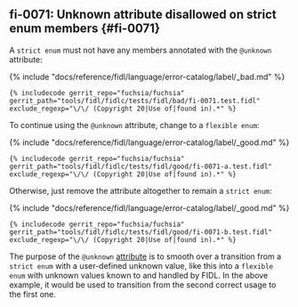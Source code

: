 ## fi-0071: Unknown attribute disallowed on strict enum members {#fi-0071}

A `strict enum` must not have any members annotated with the `@unknown`
attribute:

{% include "docs/reference/fidl/language/error-catalog/label/_bad.md" %}

```fidl
{% includecode gerrit_repo="fuchsia/fuchsia" gerrit_path="tools/fidl/fidlc/tests/fidl/bad/fi-0071.test.fidl" exclude_regexp="\/\/ (Copyright 20|Use of|found in).*" %}
```

To continue using the `@unknown` attribute, change to a `flexible enum`:

{% include "docs/reference/fidl/language/error-catalog/label/_good.md" %}

```fidl
{% includecode gerrit_repo="fuchsia/fuchsia" gerrit_path="tools/fidl/fidlc/tests/fidl/good/fi-0071-a.test.fidl" exclude_regexp="\/\/ (Copyright 20|Use of|found in).*" %}
```

Otherwise, just remove the attribute altogether to remain a `strict enum`:

{% include "docs/reference/fidl/language/error-catalog/label/_good.md" %}

```fidl
{% includecode gerrit_repo="fuchsia/fuchsia" gerrit_path="tools/fidl/fidlc/tests/fidl/good/fi-0071-b.test.fidl" exclude_regexp="\/\/ (Copyright 20|Use of|found in).*" %}
```

The purpose of the `@unknown` [attribute][docs-fidl-attributes-unknown] is to
smooth over a transition from a `strict enum` with a user-defined unknown value,
like this into a `flexible enum` with unknown values known to and handled by
FIDL. In the above example, it would be used to transition from the second
correct usage to the first one.

[docs-fidl-attributes-unknown]: /docs/reference/fidl/language/attributes.md#unknown
